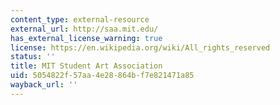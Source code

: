 ```yaml
---
content_type: external-resource
external_url: http://saa.mit.edu/
has_external_license_warning: true
license: https://en.wikipedia.org/wiki/All_rights_reserved
status: ''
title: MIT Student Art Association
uid: 5054822f-57aa-4e28-864b-f7e821471a85
wayback_url: ''
---
```

